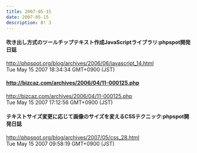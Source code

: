 ```yaml
---
title: 2007-05-15
date: 2007-05-15
description: B! 3
---
```


#### 吹き出し方式のツールチップテキスト作成JavaScriptライブラリ:phpspot開発日誌
http://phpspot.org/blog/archives/2006/06/javascript_14.html<br>
Tue May 15 2007 18:34:34 GMT+0900 (JST)<br>


#### http://bizcaz.com/archives/2006/04/11-000125.php
http://bizcaz.com/archives/2006/04/11-000125.php<br>
Tue May 15 2007 17:12:56 GMT+0900 (JST)<br>


#### テキストサイズ変更に応じて画像のサイズを変えるCSSテクニック:phpspot開発日誌
http://phpspot.org/blog/archives/2007/05/css_28.html<br>
Tue May 15 2007 09:58:19 GMT+0900 (JST)<br>


